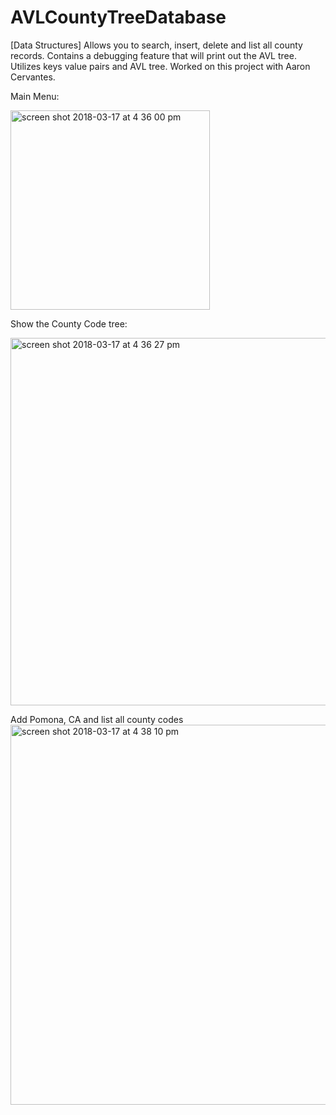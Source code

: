 # AVLCountyTreeDatabase
[Data Structures] Allows you to search, insert, delete and list all county records. Contains a debugging feature that will print out the AVL tree. Utilizes keys value pairs and AVL tree.
Worked on this project with Aaron Cervantes.

Main Menu:

<img width="319" alt="screen shot 2018-03-17 at 4 36 00 pm" src="https://user-images.githubusercontent.com/2395780/37561041-a3d37486-2a01-11e8-9bce-0effef1cc6c3.png">

Show the County Code tree:

<img width="588" alt="screen shot 2018-03-17 at 4 36 27 pm" src="https://user-images.githubusercontent.com/2395780/37561042-a3ecf0d2-2a01-11e8-9d61-bbf6a9e82d19.png">

Add Pomona, CA and list all county codes
<img width="608" alt="screen shot 2018-03-17 at 4 38 10 pm" src="https://user-images.githubusercontent.com/2395780/37561043-a404b564-2a01-11e8-943e-c19fa94b4a30.png">
